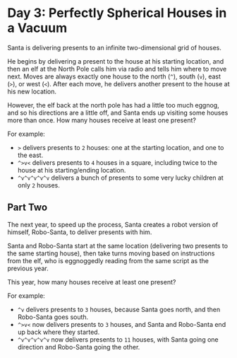 # Day 3: Perfectly Spherical Houses in a Vacuum

Santa is delivering presents to an infinite two-dimensional grid of houses.

He begins by delivering a present to the house at his starting location, and then an elf at the North Pole calls him via radio and tells him where to move next. Moves are always exactly one house to the north (`^`), south (`v`), east (`>`), or west (`<`). After each move, he delivers another present to the house at his new location.

However, the elf back at the north pole has had a little too much eggnog, and so his directions are a little off, and Santa ends up visiting some houses more than once. How many houses receive at least one present?

For example:

  - `>` delivers presents to `2` houses: one at the starting location, and one to the east.
  - `^>v<` delivers presents to `4` houses in a square, including twice to the house at his starting/ending location.
  - `^v^v^v^v^v` delivers a bunch of presents to some very lucky children at only `2` houses.

## Part Two

The next year, to speed up the process, Santa creates a robot version of himself, Robo-Santa, to deliver presents with him.

Santa and Robo-Santa start at the same location (delivering two presents to the same starting house), then take turns moving based on instructions from the elf, who is eggnoggedly reading from the same script as the previous year.

This year, how many houses receive at least one present?

For example:

  - `^v` delivers presents to `3` houses, because Santa goes north, and then Robo-Santa goes south.
  - `^>v<` now delivers presents to `3` houses, and Santa and Robo-Santa end up back where they started.
  - `^v^v^v^v^v` now delivers presents to `11` houses, with Santa going one direction and Robo-Santa going the other.